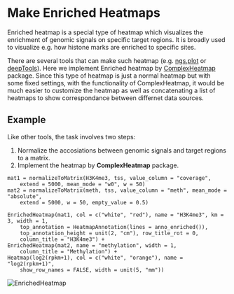 # Make Enriched Heatmaps

Enriched heatmap is a special type of heatmap which visualizes the enrichment of genomic signals on specific target regions. It is broadly used to visualize e.g. how histone marks are enriched to specific sites.

There are several tools that can make such heatmap (e.g. [ngs.plot](https://github.com/shenlab-sinai/ngsplot) or [deepTools](https://github.com/fidelram/deepTools)). Here we implement Enriched heatmap by [ComplexHeatmap](https://github.com/jokergoo/ComplexHeatmap) package. Since this type of heatmap is just a normal heatmap but with some fixed settings, with the functionality of ComplexHeatmap, it would be much easier to customize the heatmap as well as concatenating a list of heatmaps to show correspondance between differnet data sources.

## Example

Like other tools, the task involves two steps:

1. Normalize the accosiations between genomic signals and target regions to a matrix.
2. Implement the heatmap by **ComplexHeatmap** package.

```{r}
mat1 = normalizeToMatrix(H3K4me3, tss, value_column = "coverage", 
    extend = 5000, mean_mode = "w0", w = 50)
mat2 = normalizeToMatrix(meth, tss, value_column = "meth", mean_mode = "absolute",
    extend = 5000, w = 50, empty_value = 0.5)
```

```{r}
EnrichedHeatmap(mat1, col = c("white", "red"), name = "H3K4me3", km = 3, width = 1,
    top_annotation = HeatmapAnnotation(lines = anno_enriched()), 
    top_annotation_height = unit(2, "cm"), row_title_rot = 0,
    column_title = "H3K4me3") + 
EnrichedHeatmap(mat2, name = "methylation", width = 1,
    column_title = "Methylation") +
Heatmap(log2(rpkm+1), col = c("white", "orange"), name = "log2(rpkm+1)", 
    show_row_names = FALSE, width = unit(5, "mm"))
```

![EnrichedHeatmap](https://cloud.githubusercontent.com/assets/449218/8305941/ee147c18-19b3-11e5-8732-863d17e53c60.png)
